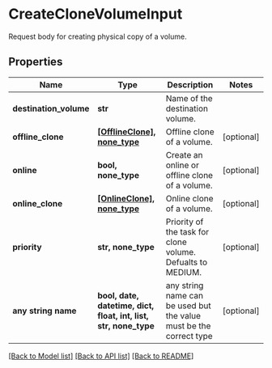 # CreateCloneVolumeInput

Request body for creating physical copy of a volume.

## Properties
Name | Type | Description | Notes
------------ | ------------- | ------------- | -------------
**destination_volume** | **str** | Name of the destination volume. | 
**offline_clone** | [**[OfflineClone], none_type**](OfflineClone.md) | Offline clone of a volume. | [optional] 
**online** | **bool, none_type** | Create an online or offline clone of a volume. | [optional] 
**online_clone** | [**[OnlineClone], none_type**](OnlineClone.md) | Online clone of a volume. | [optional] 
**priority** | **str, none_type** | Priority of the task for clone volume. Defualts to MEDIUM. | [optional] 
**any string name** | **bool, date, datetime, dict, float, int, list, str, none_type** | any string name can be used but the value must be the correct type | [optional]

[[Back to Model list]](../README.md#documentation-for-models) [[Back to API list]](../README.md#documentation-for-api-endpoints) [[Back to README]](../README.md)


